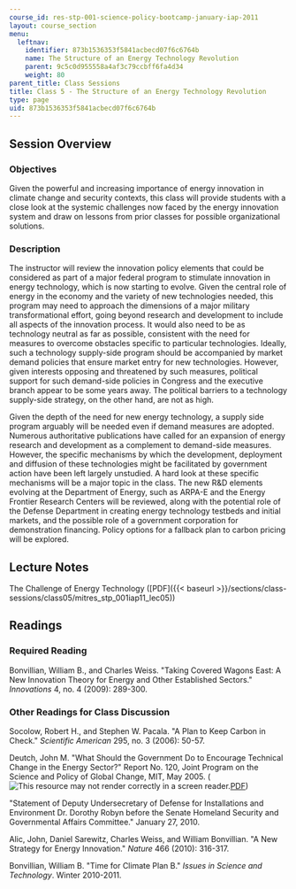 ```yaml
---
course_id: res-stp-001-science-policy-bootcamp-january-iap-2011
layout: course_section
menu:
  leftnav:
    identifier: 873b1536353f5841acbecd07f6c6764b
    name: The Structure of an Energy Technology Revolution
    parent: 9c5c0d955558a4af3c79ccbff6fa4d34
    weight: 80
parent_title: Class Sessions
title: Class 5 - The Structure of an Energy Technology Revolution
type: page
uid: 873b1536353f5841acbecd07f6c6764b
---
```


Session Overview
----------------

### Objectives

Given the powerful and increasing importance of energy innovation in climate change and security contexts, this class will provide students with a close look at the systemic challenges now faced by the energy innovation system and draw on lessons from prior classes for possible organizational solutions.

### Description

The instructor will review the innovation policy elements that could be considered as part of a major federal program to stimulate innovation in energy technology, which is now starting to evolve. Given the central role of energy in the economy and the variety of new technologies needed, this program may need to approach the dimensions of a major military transformational effort, going beyond research and development to include all aspects of the innovation process. It would also need to be as technology neutral as far as possible, consistent with the need for measures to overcome obstacles specific to particular technologies. Ideally, such a technology supply-side program should be accompanied by market demand policies that ensure market entry for new technologies. However, given interests opposing and threatened by such measures, political support for such demand-side policies in Congress and the executive branch appear to be some years away. The political barriers to a technology supply-side strategy, on the other hand, are not as high.

Given the depth of the need for new energy technology, a supply side program arguably will be needed even if demand measures are adopted. Numerous authoritative publications have called for an expansion of energy research and development as a complement to demand-side measures. However, the specific mechanisms by which the development, deployment and diffusion of these technologies might be facilitated by government action have been left largely unstudied. A hard look at these specific mechanisms will be a major topic in the class. The new R&D elements evolving at the Department of Energy, such as ARPA-E and the Energy Frontier Research Centers will be reviewed, along with the potential role of the Defense Department in creating energy technology testbeds and initial markets, and the possible role of a government corporation for demonstration financing. Policy options for a fallback plan to carbon pricing will be explored.

Lecture Notes
-------------

The Challenge of Energy Technology ([PDF]({{< baseurl >}}/sections/class-sessions/class05/mitres_stp_001iap11_lec05))

Readings
--------

### Required Reading

Bonvillian, William B., and Charles Weiss. "Taking Covered Wagons East: A New Innovation Theory for Energy and Other Established Sectors." _Innovations_ 4, no. 4 (2009): 289-300.

### Other Readings for Class Discussion

Socolow, Robert H., and Stephen W. Pacala. "A Plan to Keep Carbon in Check." _Scientific American_ 295, no. 3 (2006): 50-57.

Deutch, John M. "What Should the Government Do to Encourage Technical Change in the Energy Sector?" Report No. 120, Joint Program on the Science and Policy of Global Change, MIT, May 2005. (![This resource may not render correctly in a screen reader.](/images/inacessible.gif)[PDF](http://web.mit.edu/globalchange/www/MITJPSPGC_Rpt120.pdf))

"Statement of Deputy Undersecretary of Defense for Installations and Environment Dr. Dorothy Robyn before the Senate Homeland Security and Governmental Affairs Committee." January 27, 2010.

Alic, John, Daniel Sarewitz, Charles Weiss, and William Bonvillian. "A New Strategy for Energy Innovation." _Nature_ 466 (2010): 316-317.

Bonvillian, William B. "Time for Climate Plan B." _Issues in Science and Technology_. Winter 2010-2011.